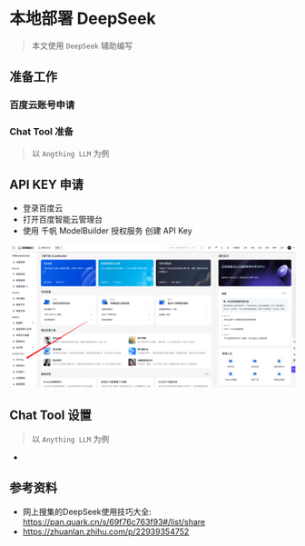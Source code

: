 # 本地部署 DeepSeek

> 本文使用 `DeepSeek` 辅助编写

## 准备工作
### 百度云账号申请
### Chat Tool 准备
> 以 `Angthing LLM` 为例

## API KEY 申请
* 登录百度云
* 打开百度智能云管理台
* 使用 千帆 ModelBuilder 授权服务 创建 API Key

![](../images/intelligence/create-api-key.png)

## Chat Tool 设置
> 以 `Anything LLM` 为例

* 

## 参考资料
* 网上搜集的DeepSeek使用技巧大全: https://pan.quark.cn/s/69f76c763f93#/list/share
* https://zhuanlan.zhihu.com/p/22939354752